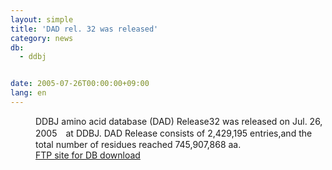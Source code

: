 ```yaml
---
layout: simple
title: 'DAD rel. 32 was released'
category: news
db:
  - ddbj


date: 2005-07-26T00:00:00+09:00
lang: en
---
```


<dd>DDBJ amino acid database (DAD) Release32 was released on Jul. 26, 2005　at DDBJ. DAD Release consists of 2,429,195 entries,and the total number of residues reached 745,907,868 aa.
<dd><a href="/services/index-e.html ">FTP site for DB download</a></dd>
</dd>
